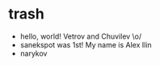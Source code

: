 trash
=====
* hello, world! Vetrov and Chuvilev \o/
* sanekspot was 1st! My name is Alex Ilin
* narykov
